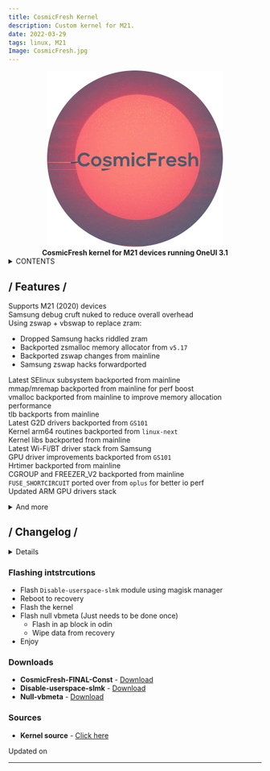 ```yaml
---
title: CosmicFresh Kernel
description: Custom kernel for M21.
date: 2022-03-29
tags: linux, M21
Image: CosmicFresh.jpg
---
```


<center> 
<img src="../img/CosmicFresh.png" style="border: 0px">
</center>

<center> <strong>CosmicFresh kernel for M21 devices running OneUI 3.1</strong> </center>

<details>
<summary>CONTENTS</summary>

- [Features](#features)
- [Changelog](#changelog)
- [Flashing intstrcutions](#instructions)
- [Downlod links](#downloads)
- [Source code](#sources)

</details>

## / Features / <a name="features"></a>
Supports M21 (2020) devices  
Samsung debug cruft nuked to reduce overall overhead  
Using zswap + vbswap to replace zram:
  
- Dropped Samsung hacks riddled zram
- Backported zsmalloc memory allocator from `v5.17`
- Backported zswap changes from mainline
- Samsung zswap hacks forwardported

Latest SElinux subsystem backported from mainline  
mmap/mremap backported from mainline for perf boost  
vmalloc backported from mainline to improve memory allocation performance   
tlb backports from mainline  
Latest G2D drivers backported from `GS101`  
Kernel arm64 routines backported from `linux-next`  
Kernel libs backported from mainline  
Latest Wi-Fi/BT driver stack from Samsung  
GPU driver improvements backported from `GS101`  
Hrtimer backported from mainline  
CGROUP and FREEZER_V2 backported from mainline  
`FUSE_SHORTCIRCUIT` ported over from `oplus` for better io perf  
Updated ARM GPU drivers stack   
<details>
<summary>And more</summary>

Uses Sultan's Simple LMK  
VLAs nuked in their entirety  
Use 300hz ticker rate  
Network stack improvements   
LSE atomic enabled  
vDSO 32 patches to improve 32-bit performance  
Uses arter97's RapidGC as f2fs GC  
Optimized freq table for the SOC  
Touchscreen driver optimizations for lower power usage and latency  
Fingerprint driver optimizations for lower latency  
Uses SRandom for better perf(but very unsafe)  
Westwood as the default TCP network congestion control  
Modules inlined for an overall lighter kernel  
Built with Clang 12 and ThinLTO, DCE and -03 optimizations  
Power usage optimizations  
Memory management optimizations  
Affined important services to Big cluster.  

</details> 

## / Changelog / <a name="changelog"></a>

<details>

- Final feature complete release

</details> 

### Flashing intstrcutions <a name="instructions"></a>

* Flash ```Disable-userspace-slmk``` module using magisk manager
* Reboot to recovery
* Flash the kernel
* Flash null vbmeta (Just needs to be done once)
    - Flash in ap block in odin
    - Wipe data from recovery
* Enjoy

### Downloads <a name="downloads"></a>

* **CosmicFresh-FINAL-Const** - [Download](https://github.com/Dark-Matter7232/Cosmic-fresh/releases/download/FINAL-Const/CosmicFresh-FINAL-Const.zip)
* **Disable-userspace-slmk** - [Download](https://github.com/Dark-Matter7232/Cosmic-fresh/releases/download/R4-Const/Disable-userspace-slmk.zip)
* **Null-vbmeta** - [Download](https://github.com/Dark-Matter7232/Cosmic-fresh/releases/download/FINAL-Const/vbmeta.tar)

### Sources <a name="sources"></a>

* **Kernel source** - [Click here](https://github.com/Dark-Matter7232/Cosmic-fresh)

<p id="lastUpdated-css">Updated on <span id="lastUpdated"></span></p>

<hr>
<script src="https://utteranc.es/client.js"
        repo="Dark-Matter7232/Dark-Matter7232.github.io"
        issue-term="pathname"
        theme="github-dark-orange"
        crossorigin="anonymous"
        async>
</script>
